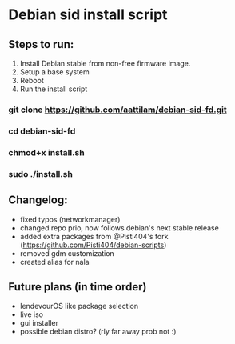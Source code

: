 # Debian sid install script

## Steps to run:
1. Install Debian stable from non-free firmware image.
2. Setup a base system
3. Reboot
4. Run the install script

### git clone https://github.com/aattilam/debian-sid-fd.git
### cd debian-sid-fd
### chmod+x install.sh
### sudo ./install.sh

## Changelog:
* fixed typos (networkmanager)
* changed repo prio, now follows debian's next stable release
* added extra packages from @Pisti404's fork (https://github.com/Pisti404/debian-scripts)
* removed gdm customization
* created alias for nala

## Future plans (in time order)
* lendevourOS like package selection
* live iso
* gui installer
* possible debian distro? (rly far away prob not :)
